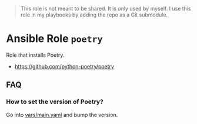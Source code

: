 > This role is not meant to be shared. It is only used by myself.
> I use this role in my playbooks by adding the repo as a Git submodule.

# Ansible Role `poetry`

Role that installs Poetry.

- <https://github.com/python-poetry/poetry>

## FAQ

### How to set the version of Poetry?

Go into [vars/main.yaml](vars/main.yaml) and bump the version.
